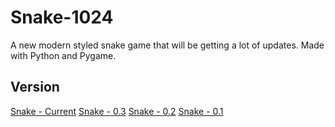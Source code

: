 
# Snake-1024
A new modern styled snake game that will be getting a lot of updates. Made with Python and Pygame.
## Version
<a href="https://raw.githubusercontent.com/Haz001/Snake-1024/master/snake.pyw">Snake - Current</a>
<a href="https://raw.githubusercontent.com/Haz001/Snake-1024/master/snake-3.pyw">Snake - 0.3</a>
<a href="https://raw.githubusercontent.com/Haz001/Snake-1024/master/snake-2.pyw">Snake - 0.2</a>
<a href="https://raw.githubusercontent.com/Haz001/Snake-1024/master/snake-1.pyw">Snake - 0.1</a>
